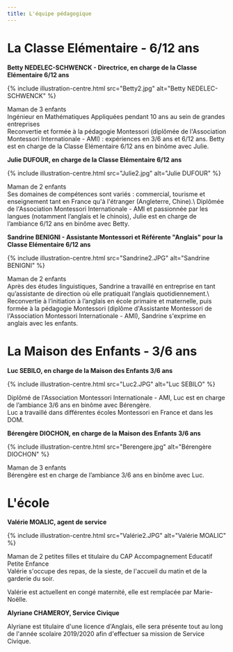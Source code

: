 ```yaml
---
title: L'équipe pédagogique
---
```


# La Classe Elémentaire - 6/12 ans

**Betty NEDELEC-SCHWENCK - Directrice, en charge de la Classe Elémentaire 6/12 ans**

{% include illustration-centre.html src="Betty2.jpg" alt="Betty NEDELEC-SCHWENCK" %}

Maman de 3 enfants   
Ingénieur en Mathématiques Appliquées pendant 10 ans au sein de grandes entreprises   
Reconvertie et formée à la pédagogie Montessori (diplômée de l'Association Montessori Internationale - AMI) : expériences en 3/6 ans et 6/12 ans.
Betty est en charge de la Classe Elémentaire 6/12 ans en binôme avec Julie.

**Julie DUFOUR, en charge de la Classe Elémentaire 6/12 ans**

{% include illustration-centre.html src="Julie2.jpg" alt="Julie DUFOUR" %}

Maman de 2 enfants   
Ses domaines de compétences sont variés : commercial, tourisme et enseignement tant en France qu'à l'étranger (Angleterre, Chine).\\
Diplômée de l'Association Montessori Internationale - AMI et passionnée par les langues (notamment l’anglais et le chinois), Julie est en charge de l’ambiance 6/12 ans en binôme avec Betty.   

**Sandrine BENIGNI - Assistante Montessori et Référente "Anglais" pour la Classe Elémentaire 6/12 ans**

{% include illustration-centre.html src="Sandrine2.JPG" alt="Sandrine BENIGNI" %}

Maman de 2 enfants   
Après des études linguistiques, Sandrine a travaillé en entreprise en tant qu’assistante de direction où elle pratiquait l’anglais quotidiennement.\\
Reconvertie à l’initiation à l’anglais en école primaire et maternelle, puis formée à la pédagogie Montessori (diplôme d'Assistante Montessori de l'Association Montessori Internationale - AMI), Sandrine s'exprime en anglais avec les enfants.


# La Maison des Enfants - 3/6 ans

**Luc SEBILO, en charge de la Maison des Enfants 3/6 ans**

{% include illustration-centre.html src="Luc2.JPG" alt="Luc SEBILO" %}

Diplômé de l'Association Montessori Internationale - AMI, Luc est en charge de l’ambiance 3/6 ans en binôme avec Bérengère.    
Luc a travaillé dans différentes écoles Montessori en France et dans les DOM.

**Bérengère DIOCHON, en charge de la Maison des Enfants 3/6 ans**

{% include illustration-centre.html src="Berengere.jpg" alt="Bérengère DIOCHON" %}

Maman de 3 enfants   
Bérengère est en charge de l’ambiance 3/6 ans en binôme avec Luc.   

# L'école

**Valérie MOALIC, agent de service**

{% include illustration-centre.html src="Valérie2.JPG" alt="Valérie MOALIC" %}

Maman de 2 petites filles et titulaire du CAP Accompagnement Educatif Petite Enfance   
Valérie s'occupe des repas, de la sieste, de l'accueil du matin et de la garderie du soir.

Valérie est actuellent en congé maternité, elle est remplacée par Marie-Noëlle.

**Alyriane CHAMEROY, Service Civique**

Alyriane est titulaire d'une licence d'Anglais, elle sera présente tout au long de l'année scolaire 2019/2020 afin d'effectuer sa mission de Service Civique.

